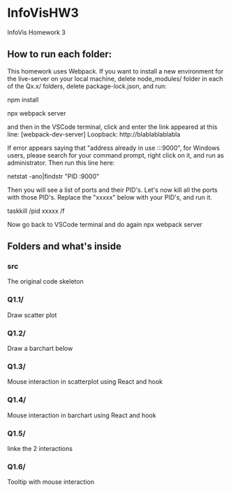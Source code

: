 # InfoVisHW3
InfoVis Homework 3

## How to run each folder:

This homework uses Webpack. If you want to install a new environment for the live-server on your local machine, delete node_modules/ folder in each of the Qx.x/ folders, delete package-lock.json, and run:

npm install

npx webpack server

and then in the VSCode terminal, click and enter the link appeared at this line: [webpack-dev-server] Loopback: http://blablablablabla

If error appears saying that "address already in use :::9000", for Windows users, please search for your command prompt, right click on it, and run as administrator. Then run this line here:

netstat -ano|findstr "PID :9000"

Then you will see a list of ports and their PID's. Let's now kill all the ports with those PID's. Replace the "xxxxx" below with your PID's, and run it.

taskkill /pid xxxxx /f

Now go back to VSCode terminal and do again npx webpack server

## Folders and what's inside

### src

The original code skeleton

### Q1.1/

Draw scatter plot

### Q1.2/

Draw a barchart below

### Q1.3/

Mouse interaction in scatterplot using React and hook

### Q1.4/

Mouse interaction in barchart using React and hook

### Q1.5/

linke the 2 interactions

### Q1.6/

Tooltip with mouse interaction

